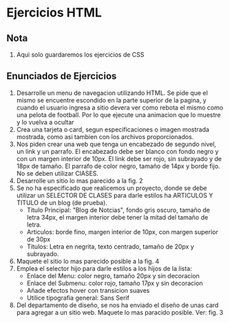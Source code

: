 # Ejercicios HTML

## Nota

1. Aqui solo guardaremos los ejercicios de CSS


## Enunciados de Ejercicios

1. Desarrolle un menu de navegacion utilizando HTML. Se pide que el mismo se encuentre escondido en la parte superior de la pagina, y cuando el usuario ingresa a sitio devera ver como rebota el mismo como una pelota de football. Por lo que ejecute una animacion que lo muestre y lo vuelva a ocultar
2. Crea una tarjeta o card, segun especificaciones o imagen mostrada mostrada, como asi tambien con los archivos proporcionados.
3. Nos piden crear una web que tenga un encabezado de segundo nivel, un link y un parrafo. El encabezado debe ser blanco con fondo negro y con un margen interior de 10px. El link debe ser rojo, sin subrayado y de 18px de tamaño. El parrafo de color negro, tamaño de 14px y borde fijo. No se deben utilizar ClASES.
4. Desarrolle un sitio lo mas parecido a la fig. 2
5. Se no ha especificado que realicemos un proyecto, donde se debe utilizar un SELECTOR DE CLASES para darle estilos ha ARTICULOS Y TITULO de un blog (de prueba). 
    - Titulo Principal: "Blog de Notcias", fondo gris oscuro, tamaño de letra 34px, el margen interior debe tener la mitad del tamaño de letra.
    - Articulos: borde fino, margen interior de 10px, con margen superior de 30px
    - Titulos: Letra en negrita, texto centrado, tamaño de 20px y subrayado.
6. Maquete el sitio lo mas parecido posible a la fig. 4
7. Emplea el selector hijo para darle estilos a los hijos de la lista:
    - Enlace del Menu: color negro, tamaño 20px y sin decoracion
    - Enlace del Submenu: color rojo, tamaño 17px y sin decoracion
    - Añade efectos hover con transicion suaves
    - Utilice tipografia general: Sans Serif
8. Del departamento de diseño, se nos ha enviado el diseño de unas card para agregar a un sitio web. Maquete lo mas paracido posible. Ver: fig. 3